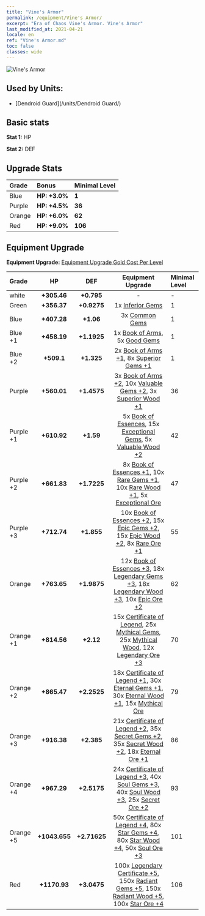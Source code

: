 ```yaml
---
title: "Vine's Armor"
permalink: /equipment/Vine's Armor/
excerpt: "Era of Chaos Vine's Armor. Vine's Armor"
last_modified_at: 2021-04-21
locale: en
ref: "Vine's Armor.md"
toc: false
classes: wide
---
```


  ![Vine's Armor](/images/e/e_2054.png)

## Used by Units:

* [Dendroid Guard](/units/Dendroid Guard/) 


## Basic stats
 **Stat 1:** HP

 **Stat 2:** DEF

## Upgrade Stats

  |     Grade    |   Bonus | Minimal Level | 
  |:-------------|:--------|:--------------| 
  | Blue | **HP: +3.0%** | **1** | 
  | Purple | **HP: +4.5%** | **36** | 
  | Orange | **HP: +6.0%** | **62** | 
  | Red | **HP: +9.0%** | **106** | 


## Equipment Upgrade
 **Equipment Upgrade:** [Equipment Upgrade Gold Cost Per Level](/equipment/EquipmentUpgradeCostPerLevel/) 

  |          Grade      | HP | DEF | Equipment Upgrade | Minimal Level |
  |:--------------------|:---------:|:---------:|:----------------:|:--------------|
  | white | **+305.46** | **+0.795** | - | - |
  | Green | **+356.37** | **+0.9275** | 1x [Inferior Gems](/Items/mat_4/) | 1 |
  | Blue | **+407.28** | **+1.06** | 3x [Common Gems](/Items/mat_10/) | 1 |
  | Blue +1 | **+458.19** | **+1.1925** | 1x [Book of Arms](/Items/mat_18/), 5x [Good Gems](/Items/mat_16/) | 1 |
  | Blue +2 | **+509.1** | **+1.325** | 2x [Book of Arms +1](/Items/mat_25/), 8x [Superior Gems +1](/Items/mat_23/) | 1 |
  | Purple | **+560.01** | **+1.4575** | 3x [Book of Arms +2](/Items/mat_32/), 10x [Valuable Gems +2](/Items/mat_30/), 3x [Superior Wood +1](/Items/mat_20/) | 36 |
  | Purple +1 | **+610.92** | **+1.59** | 5x [Book of Essences](/Items/mat_39/), 15x [Exceptional Gems](/Items/mat_37/), 5x [Valuable Wood +2](/Items/mat_27/) | 42 |
  | Purple +2 | **+661.83** | **+1.7225** | 8x [Book of Essences +1](/Items/mat_46/), 10x [Rare Gems +1](/Items/mat_44/), 10x [Rare Wood +1](/Items/mat_41/), 5x [Exceptional Ore](/Items/mat_33/) | 47 |
  | Purple +3 | **+712.74** | **+1.855** | 10x [Book of Essences +2](/Items/mat_53/), 15x [Epic Gems +2](/Items/mat_51/), 15x [Epic Wood +2](/Items/mat_48/), 8x [Rare Ore +1](/Items/mat_40/) | 55 |
  | Orange | **+763.65** | **+1.9875** | 12x [Book of Essences +3](/Items/mat_60/), 18x [Legendary Gems +3](/Items/mat_58/), 18x [Legendary Wood +3](/Items/mat_55/), 10x [Epic Ore +2](/Items/mat_47/) | 62 |
  | Orange +1 | **+814.56** | **+2.12** | 15x [Certificate of Legend](/Items/mat_67/), 25x [Mythical Gems](/Items/mat_65/), 25x [Mythical Wood](/Items/mat_62/), 12x [Legendary Ore +3](/Items/mat_54/) | 70 |
  | Orange +2 | **+865.47** | **+2.2525** | 18x [Certificate of Legend +1](/Items/mat_74/), 30x [Eternal Gems +1](/Items/mat_72/), 30x [Eternal Wood +1](/Items/mat_69/), 15x [Mythical Ore](/Items/mat_61/) | 79 |
  | Orange +3 | **+916.38** | **+2.385** | 21x [Certificate of Legend +2](/Items/mat_81/), 35x [Secret Gems +2](/Items/mat_79/), 35x [Secret Wood +2](/Items/mat_76/), 18x [Eternal Ore +1](/Items/mat_68/) | 86 |
  | Orange +4 | **+967.29** | **+2.5175** | 24x [Certificate of Legend +3](/Items/mat_88/), 40x [Soul Gems +3](/Items/mat_86/), 40x [Soul Wood +3](/Items/mat_83/), 25x [Secret Ore +2](/Items/mat_75/) | 93 |
  | Orange +5 | **+1043.655** | **+2.71625** | 50x [Certificate of Legend +4](/Items/mat_95/), 80x [Star Gems +4](/Items/mat_93/), 80x [Star Wood +4](/Items/mat_90/), 50x [Soul Ore +3](/Items/mat_82/) | 101 |
  | Red | **+1170.93** | **+3.0475** | 100x [Legendary Certificate +5](/Items/mat_102/), 150x [Radiant Gems +5](/Items/mat_100/), 150x [Radiant Wood +5](/Items/mat_97/), 100x [Star Ore +4](/Items/mat_89/) | 106 |

